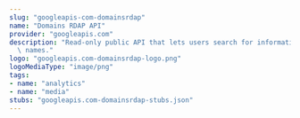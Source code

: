 ```yaml
---
slug: "googleapis-com-domainsrdap"
name: "Domains RDAP API"
provider: "googleapis.com"
description: "Read-only public API that lets users search for information about domain\
  \ names."
logo: "googleapis.com-domainsrdap-logo.png"
logoMediaType: "image/png"
tags:
- name: "analytics"
- name: "media"
stubs: "googleapis.com-domainsrdap-stubs.json"
---
```

